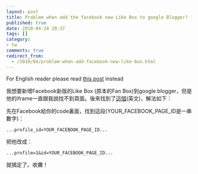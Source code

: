 ```yaml
---
layout: post
title: Problem when add the facebook new Like Box to google Blogger?
published: true
date: 2010-04-28 20:37
tags: []
category:
- tw
comments: true
redirect_from:
  - /2010/04/problem-when-add-facebook-new-like-box.html
---
```



For English reader please read [this post][1] instead


我想要新增Facebook新版的Like Box (原本的Fan Box)到google blogger，但是他的iframe一直跟我說找不到頁面。後來找到了[這個][1](英文)，解法如下：

先在Facebook給你的code裏面，找到這段(YOUR_FACEBOOK_PAGE_ID是一串數字)：


```
...profile_id=YOUR_FACEBOOK_PAGE_ID...
```

把他改成：

```
...profile=1&id=YOUR_FACEBOOK_PAGE_ID...
```

就搞定了。收攤！

[1]: http://www.arlooblog.com/2010/04/facebook-like-box-html-gadget-for.html
